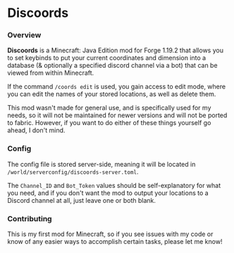 # Discoords
### Overview
**Discoords** is a Minecraft: Java Edition mod for Forge 1.19.2 that allows you to set keybinds to put your current coordinates and dimension into a database (& optionally a specified discord channel via a bot) that can be viewed from within Minecraft. 

If the command `/coords edit` is used, you gain access to edit mode, where you can edit the names of your stored locations, as well as delete them.

This mod wasn't made for general use, and is specifically used for my needs, so it will not be maintained for newer versions and will not be ported to fabric. However, if you want to do either of these things yourself go ahead, I don't mind.

### Config
The config file is stored server-side, meaning it will be located in `/world/serverconfig/discoords-server.toml`.

The  `Channel_ID` and `Bot_Token` values should be self-explanatory for what you need, and if you don't want the mod to output your locations to a Discord channel at all, just leave one or both blank.

### Contributing
This is my first mod for Minecraft, so if you see issues with my code or know of any easier ways to accomplish certain tasks, please let me know!